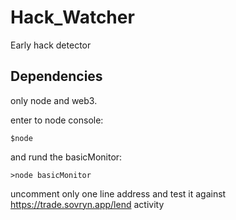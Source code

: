 # Hack_Watcher
Early hack detector

## Dependencies
only node and web3.

enter to node console:
```shell
$node
```

and rund the basicMonitor:
```shell
>node basicMonitor
```

uncomment only one line address and test it against https://trade.sovryn.app/lend activity